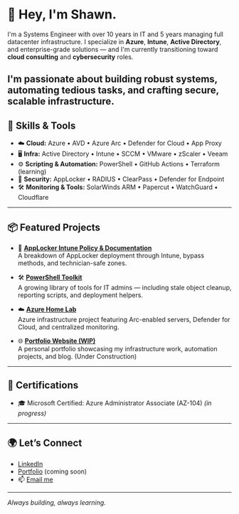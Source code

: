 # 👋 Hey, I'm Shawn.

I'm a Systems Engineer with over 10 years in IT and 5 years managing full datacenter infrastructure. I specialize in **Azure**, **Intune**, **Active Directory**, and enterprise-grade solutions — and I'm currently transitioning toward **cloud consulting** and **cybersecurity** roles.

I'm passionate about building robust systems, automating tedious tasks, and crafting secure, scalable infrastructure.
---

## 🧠 Skills & Tools

- ☁️ **Cloud:** Azure • AVD • Azure Arc • Defender for Cloud • App Proxy  
- 🖥️ **Infra:** Active Directory • Intune • SCCM • VMware • zScaler • Veeam  
- ⚙️ **Scripting & Automation:** PowerShell • GitHub Actions • Terraform (learning)  
- 🔐 **Security:** AppLocker • RADIUS • ClearPass • Defender for Endpoint  
- 🛠️ **Monitoring & Tools:** SolarWinds ARM • Papercut • WatchGuard • Cloudflare  

---

## 📦 Featured Projects

- 🔐 **[AppLocker Intune Policy & Documentation](#)**  
  A breakdown of AppLocker deployment through Intune, bypass methods, and technician-safe zones.

- 🛠️ **[PowerShell Toolkit](#)**  
  A growing library of tools for IT admins — including stale object cleanup, reporting scripts, and deployment helpers.

- ☁️ **[Azure Home Lab](#)**  
  Azure infrastructure project featuring Arc-enabled servers, Defender for Cloud, and centralized monitoring.

- 🌐 **[Portfolio Website (WIP)](https://github.com/shawnptavares/portfolio)**  
  A personal portfolio showcasing my infrastructure work, automation projects, and blog. (Under Construction)

---

## 📜 Certifications
- 🎓 Microsoft Certified: Azure Administrator Associate (AZ-104) _(in progress)_

---

## 🌍 Let’s Connect

- [LinkedIn](https://www.linkedin.com/in/shawn-tavares-6763b8152/)  
- [Portfolio](#) (coming soon)  
- 📫 [Email me](mailto:shawn.tavares@outlook.com)

---
_Always building, always learning._
